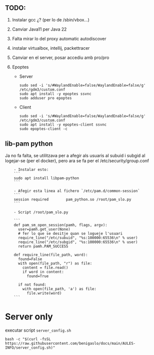 ## TODO:

1. Instalar gcc ¿? (per lo de /sbin/vbox...)
1. Canviar Java11 per Java 22
1. Falta mirar lo del proxy automatic autodiscover

1. instalar virtualbox, intellij, packettracer

1. Canviar en el server, posar accediu amb pro/pro 

1. Epoptes
   - Server

         sudo sed -i 's/#WaylandEnable=false/WaylandEnable=false/g' /etc/gdm3/custom.conf
         sudo apt install -y epoptes ssvnc
         sudo adduser pro epoptes
     
    - Client

          sudo sed -i 's/#WaylandEnable=false/WaylandEnable=false/g' /etc/gdm3/custom.conf
          sudo apt install -y epoptes-client ssvnc
          sudo epoptes-client -c
   

## lib-pam python 

Ja no fa falta, se utilitzava per a afegir als usuaris al subuid i subgid al logejar-se (per el docker), pero ara se fa per el /etc/security/group.conf
 
        - Instalar esto:
        ```
        sudo apt install libpam-python
        ```
    
        - Afegir esta linea al fichero `/etc/pam.d/common-session`
        ```
        session required        pam_python.so /root/pam_slo.py
        ```
        
        - Script /root/pam_slo.py
        
        ```
        def pam_sm_open_session(pamh, flags, argv):
          user=pamh.get_user(None)
          # fer lo que se desitje quan se logueje l'usuari
          require_line("/etc/subuid", "%s:100000:65536\n" % user)
          require_line("/etc/subgid", "%s:100000:65536\n" % user)
          return pamh.PAM_SUCCESS
        
        def require_line(file_path, word):
          found=False
          with open(file_path, "r") as file:
            content = file.read()
            if word in content:
              found=True
        
          if not found:
            with open(file_path, 'a') as file:
              file.write(word)
        ```

# Server only

executar script `server_config.sh`

    bash -c "$(curl -fsSL https://raw.githubusercontent.com/benigaslo/docs/main/AULES-INFO/server_config.sh)"




